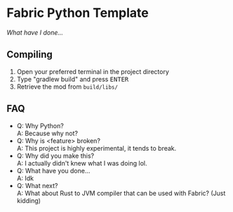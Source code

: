 # Fabric Python Template
*What have I done...*

## Compiling
1. Open your preferred terminal in the project directory
2. Type "gradlew build" and press <kbd>ENTER</kbd>
3. Retrieve the mod from `build/libs/`

## FAQ
* Q: Why Python?  
  A: Because why not?
* Q: Why is &lt;feature> broken?  
  A: This project is highly experimental, it tends to break.
* Q: Why did you make this?  
  A: I actually didn't knew what I was doing lol.
* Q: What have you done...  
  A: Idk
* Q: What next?  
  A: What about Rust to JVM compiler that can be used with Fabric? (Just kidding)
